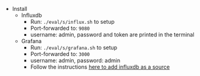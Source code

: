 - Install
    - Influxdb
        - Run: `./eval/s/influx.sh` to setup
        - Port-forwarded to: `9080`
        - username: admin, password and token are printed in the terminal
    - Grafana
        - Run: `./eval/s/grafana.sh` to setup
        - Port-forwarded to: `3000`
        - username: admin, password: admin
        - Follow the instructions [here to add influxdb as a source](https://github.com/etclab/serving/tree/main/test/performance#local-grafana-dashboards)